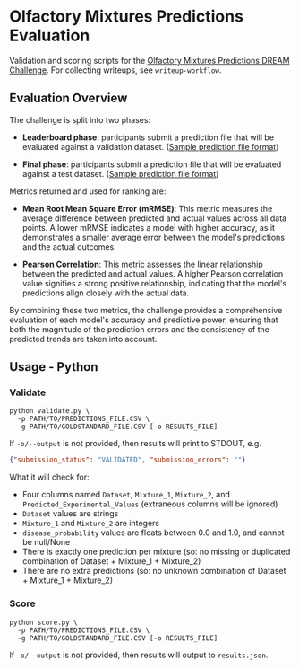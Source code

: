 # Olfactory Mixtures Predictions Evaluation

Validation and scoring scripts for the
[Olfactory Mixtures Predictions DREAM Challenge]. For
collecting writeups, see `writeup-workflow`.

## Evaluation Overview

The challenge is split into two phases:

- **Leaderboard phase**: participants submit a prediction
file that will be evaluated against a validation dataset.
([Sample prediction file format](https://www.synapse.org/#!Synapse:syn57406750))

- **Final phase**: participants submit a prediction file
that will be evaluated against a test dataset. 
([Sample prediction file format](https://www.synapse.org/#!Synapse:syn57405848))

Metrics returned and used for ranking are:

- **Mean Root Mean Square Error (mRMSE)**: This metric
measures the average difference between predicted and
actual values across all data points. A lower mRMSE
indicates a model with higher accuracy, as it demonstrates
a smaller average error between the model's predictions
and the actual outcomes.

- **Pearson Correlation**: This metric assesses the
linear relationship between the predicted and actual 
values. A higher Pearson correlation value signifies a
strong positive relationship, indicating that the model's
predictions align closely with the actual data.

By combining these two metrics, the challenge provides a
comprehensive evaluation of each model's accuracy and
predictive power, ensuring that both the magnitude of the
prediction errors and the consistency of the predicted
trends are taken into account.

## Usage - Python

### Validate

```text
python validate.py \
  -p PATH/TO/PREDICTIONS_FILE.CSV \
  -g PATH/TO/GOLDSTANDARD_FILE.CSV [-o RESULTS_FILE]
```
If `-o/--output` is not provided, then results will print
to STDOUT, e.g.

```json
{"submission_status": "VALIDATED", "submission_errors": ""}
```

What it will check for:

- Four columns named `Dataset`, `Mixture_1`, `Mixture_2`, 
  and `Predicted_Experimental_Values` (extraneous columns 
  will be ignored)
- `Dataset` values are strings
- `Mixture_1` and `Mixture_2` are integers
- `disease_probability` values are floats between 0.0 
  and 1.0, and cannot be null/None
- There is exactly one prediction per mixture (so: no missing
  or duplicated combination of Dataset + Mixture_1 + Mixture_2)
- There are no extra predictions (so: no unknown combination
  of Dataset + Mixture_1 + Mixture_2)

### Score

```text
python score.py \
  -p PATH/TO/PREDICTIONS_FILE.CSV \
  -g PATH/TO/GOLDSTANDARD_FILE.CSV [-o RESULTS_FILE]
```

If `-o/--output` is not provided, then results will output
to `results.json`.

[Olfactory Mixtures Predictions DREAM Challenge]: https://www.synapse.org/#!Synapse:syn53470621/wiki/626022
